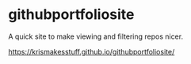 # githubportfoliosite
 A quick site to make viewing and filtering repos nicer.

 <a>https://krismakesstuff.github.io/githubportfoliosite/
